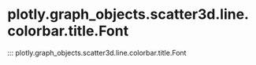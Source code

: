 # plotly.graph_objects.scatter3d.line.colorbar.title.Font

::: plotly.graph_objects.scatter3d.line.colorbar.title.Font
